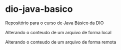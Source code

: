 # dio-java-basico

Repositório para o curso de Java Básico da DIO

Alterando o conteudo de um arquivo de forma local

Alterando o conteudo de um arquivo de forma remota
